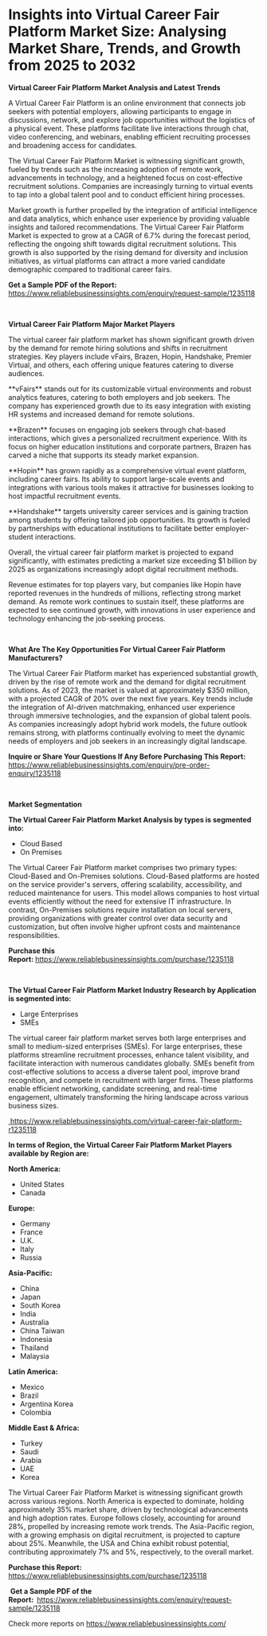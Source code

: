 <p><h1>Insights into Virtual Career Fair Platform Market Size: Analysing Market Share, Trends, and Growth from 2025 to 2032</h1></p><p><strong>Virtual Career Fair Platform Market Analysis and Latest Trends</strong></p>
<p><p>A Virtual Career Fair Platform is an online environment that connects job seekers with potential employers, allowing participants to engage in discussions, network, and explore job opportunities without the logistics of a physical event. These platforms facilitate live interactions through chat, video conferencing, and webinars, enabling efficient recruiting processes and broadening access for candidates.</p><p>The Virtual Career Fair Platform Market is witnessing significant growth, fueled by trends such as the increasing adoption of remote work, advancements in technology, and a heightened focus on cost-effective recruitment solutions. Companies are increasingly turning to virtual events to tap into a global talent pool and to conduct efficient hiring processes. </p><p>Market growth is further propelled by the integration of artificial intelligence and data analytics, which enhance user experience by providing valuable insights and tailored recommendations. The Virtual Career Fair Platform Market is expected to grow at a CAGR of 6.7% during the forecast period, reflecting the ongoing shift towards digital recruitment solutions. This growth is also supported by the rising demand for diversity and inclusion initiatives, as virtual platforms can attract a more varied candidate demographic compared to traditional career fairs.</p></p>
<p><strong>Get a Sample PDF of the Report:&nbsp;</strong> <a href="https://www.reliablebusinessinsights.com/enquiry/request-sample/1235118?utm_campaign=3007&utm_medium=2&utm_source=Github&utm_content=ia&utm_term=09032025&utm_id=virtual-career-fair-platform">https://www.reliablebusinessinsights.com/enquiry/request-sample/1235118</a></p>
<p>&nbsp;</p>
<p><strong>Virtual Career Fair Platform Major Market Players</strong></p>
<p><p>The virtual career fair platform market has shown significant growth driven by the demand for remote hiring solutions and shifts in recruitment strategies. Key players include vFairs, Brazen, Hopin, Handshake, Premier Virtual, and others, each offering unique features catering to diverse audiences.</p><p>**vFairs** stands out for its customizable virtual environments and robust analytics features, catering to both employers and job seekers. The company has experienced growth due to its easy integration with existing HR systems and increased demand for remote solutions.</p><p>**Brazen** focuses on engaging job seekers through chat-based interactions, which gives a personalized recruitment experience. With its focus on higher education institutions and corporate partners, Brazen has carved a niche that supports its steady market expansion.</p><p>**Hopin** has grown rapidly as a comprehensive virtual event platform, including career fairs. Its ability to support large-scale events and integrations with various tools makes it attractive for businesses looking to host impactful recruitment events.</p><p>**Handshake** targets university career services and is gaining traction among students by offering tailored job opportunities. Its growth is fueled by partnerships with educational institutions to facilitate better employer-student interactions.</p><p>Overall, the virtual career fair platform market is projected to expand significantly, with estimates predicting a market size exceeding $1 billion by 2025 as organizations increasingly adopt digital recruitment methods.</p><p>Revenue estimates for top players vary, but companies like Hopin have reported revenues in the hundreds of millions, reflecting strong market demand. As remote work continues to sustain itself, these platforms are expected to see continued growth, with innovations in user experience and technology enhancing the job-seeking process.</p></p>
<p>&nbsp;</p>
<p><strong>What Are The Key Opportunities For Virtual Career Fair Platform Manufacturers?</strong></p>
<p><p>The Virtual Career Fair Platform market has experienced substantial growth, driven by the rise of remote work and the demand for digital recruitment solutions. As of 2023, the market is valued at approximately $350 million, with a projected CAGR of 20% over the next five years. Key trends include the integration of AI-driven matchmaking, enhanced user experience through immersive technologies, and the expansion of global talent pools. As companies increasingly adopt hybrid work models, the future outlook remains strong, with platforms continually evolving to meet the dynamic needs of employers and job seekers in an increasingly digital landscape.</p></p>
<p><strong>Inquire or Share Your Questions If Any Before Purchasing This Report:</strong> <a href="https://www.reliablebusinessinsights.com/enquiry/pre-order-enquiry/1235118?utm_campaign=3007&utm_medium=2&utm_source=Github&utm_content=ia&utm_term=09032025&utm_id=virtual-career-fair-platform">https://www.reliablebusinessinsights.com/enquiry/pre-order-enquiry/1235118</a></p>
<p>&nbsp;</p>
<p><strong>Market Segmentation</strong></p>
<p><strong>The Virtual Career Fair Platform Market Analysis by types is segmented into:</strong></p>
<p><ul><li>Cloud Based</li><li>On Premises</li></ul></p>
<p><p>The Virtual Career Fair Platform market comprises two primary types: Cloud-Based and On-Premises solutions. Cloud-Based platforms are hosted on the service provider's servers, offering scalability, accessibility, and reduced maintenance for users. This model allows companies to host virtual events efficiently without the need for extensive IT infrastructure. In contrast, On-Premises solutions require installation on local servers, providing organizations with greater control over data security and customization, but often involve higher upfront costs and maintenance responsibilities.</p></p>
<p><strong>Purchase this Report:&nbsp;</strong><a href="https://www.reliablebusinessinsights.com/purchase/1235118?utm_campaign=3007&utm_medium=2&utm_source=Github&utm_content=ia&utm_term=09032025&utm_id=virtual-career-fair-platform">https://www.reliablebusinessinsights.com/purchase/1235118</a></p>
<p>&nbsp;</p>
<p><strong>The Virtual Career Fair Platform Market Industry Research by Application is segmented into:</strong></p>
<p><ul><li>Large Enterprises</li><li>SMEs</li></ul></p>
<p><p>The virtual career fair platform market serves both large enterprises and small to medium-sized enterprises (SMEs). For large enterprises, these platforms streamline recruitment processes, enhance talent visibility, and facilitate interaction with numerous candidates globally. SMEs benefit from cost-effective solutions to access a diverse talent pool, improve brand recognition, and compete in recruitment with larger firms. These platforms enable efficient networking, candidate screening, and real-time engagement, ultimately transforming the hiring landscape across various business sizes.</p></p>
<p><a href="https://www.reliablebusinessinsights.com/virtual-career-fair-platform-r1235118?utm_campaign=3007&utm_medium=2&utm_source=Github&utm_content=ia&utm_term=09032025&utm_id=virtual-career-fair-platform">&nbsp;https://www.reliablebusinessinsights.com/virtual-career-fair-platform-r1235118</a></p>
<p><strong>In terms of Region, the Virtual Career Fair Platform Market Players available by Region are:</strong></p>
<p>
    <p> <strong> North America: </strong>
        <ul>
            <li>United States</li>
            <li>Canada</li>
        </ul>
        </p> 
    <p> <strong> Europe: </strong>
        <ul>
            <li>Germany</li>
            <li>France</li>
            <li>U.K.</li>
            <li>Italy</li>
            <li>Russia</li>
        </ul>
        </p> 
    <p> <strong> Asia-Pacific: </strong>
        <ul>
            <li>China</li>
            <li>Japan</li>
            <li>South Korea</li>
            <li>India</li>
            <li>Australia</li>
            <li>China Taiwan</li>
            <li>Indonesia</li>
            <li>Thailand</li>
            <li>Malaysia</li>
        </ul>
        </p> 
    <p> <strong> Latin America: </strong>
        <ul>
            <li>Mexico</li>
            <li>Brazil</li>
            <li>Argentina Korea</li>
            <li>Colombia</li>
        </ul>
        </p> 
    <p> <strong> Middle East & Africa: </strong>
        <ul>
            <li>Turkey</li>
            <li>Saudi</li>
            <li>Arabia</li>
            <li>UAE</li>
            <li>Korea</li>
        </ul>
    </p>
    </p>
<p><p>The Virtual Career Fair Platform Market is witnessing significant growth across various regions. North America is expected to dominate, holding approximately 35% market share, driven by technological advancements and high adoption rates. Europe follows closely, accounting for around 28%, propelled by increasing remote work trends. The Asia-Pacific region, with a growing emphasis on digital recruitment, is projected to capture about 25%. Meanwhile, the USA and China exhibit robust potential, contributing approximately 7% and 5%, respectively, to the overall market.</p></p>
<p><strong>Purchase this Report: </strong><a href="https://www.reliablebusinessinsights.com/purchase/1235118?utm_campaign=3007&utm_medium=2&utm_source=Github&utm_content=ia&utm_term=09032025&utm_id=virtual-career-fair-platform">https://www.reliablebusinessinsights.com/purchase/1235118</a></p>
<p>&nbsp;<strong>Get a Sample PDF of the Report:&nbsp;&nbsp;</strong><a href="https://www.reliablebusinessinsights.com/enquiry/request-sample/1235118?utm_campaign=3007&utm_medium=2&utm_source=Github&utm_content=ia&utm_term=09032025&utm_id=virtual-career-fair-platform">https://www.reliablebusinessinsights.com/enquiry/request-sample/1235118</a></p>
<p><strong></strong></p>
<p>Check more reports on <a href="https://www.reliablebusinessinsights.com/?utm_campaign=3007&utm_medium=2&utm_source=Github&utm_content=ia&utm_term=09032025&utm_id=virtual-career-fair-platform">https://www.reliablebusinessinsights.com/</a></p>
